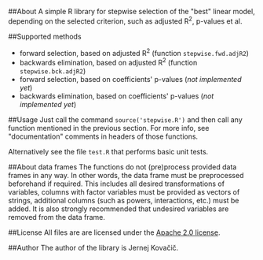 ##About
A simple R library for stepwise selection of the "best" linear model,
depending on the selected criterion, such as adjusted R<sup>2</sup>,
p-values et al.

##Supported methods
* forward selection, based on adjusted R<sup>2</sup> (function `stepwise.fwd.adjR2`)
* backwards elimination, based on adjusted R<sup>2</sup> (function `stepwise.bck.adjR2`)
* forward selection, based on coefficients' p-values (_not implemented yet_)
* backwards elimination, based on coefficients' p-values (_not implemented yet_)

##Usage
Just call the command `source('stepwise.R')` and then call any function
mentioned in the previous section. For more info, see "documentation"
comments in headers of those functions.

Alternatively see the file `test.R` that performs basic unit tests.

##About data frames
The functions do not (pre)process provided data frames in any way. In other
words, the data frame must be preprocessed beforehand if required. This
includes all desired transformations of variables, columns with factor
variables must be provided as vectors of strings, additional columns (such
as powers, interactions, etc.) must be added. It is also strongly recommended
that undesired variables are removed from the data frame.

##License
All files are are licensed
under the [Apache 2.0 license](http://www.apache.org/licenses/LICENSE-2.0).

##Author
The author of the library is Jernej Kova&#x010d;i&#x010d;.
